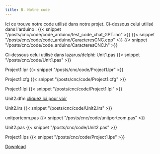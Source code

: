```yaml
---
title: B. Notre code
---
```

Ici ce trouve notre code utilisé dans notre projet.
Ci-dessous celui utilisé dans l'arduino :
{{< snippet "/posts/cnc/code/code_arduino/test_code_chat_GPT.ino" >}}
{{< snippet "/posts/cnc/code/code_arduino/CaracteresCNC.cpp" >}}
{{< snippet "/posts/cnc/code/code_arduino/CaracteresCNC.h" >}}

Ci-dessous celui utilisé dans lazarus/delphi: 
Unit1.pas
{{< snippet "/posts/cnc/code/Unit1.pas" >}}

Project1.lpr
{{< snippet "/posts/cnc/code/Project1.lpr" >}}

Project1.cfg
{{< snippet "/posts/cnc/code/Project1.cfg" >}}

Project1.lpi
{{< snippet "/posts/cnc/code/Project1.lpi" >}}

Unit2.dfm
[cliquez ici pour voir](/posts/cnc/code/Unit2.dfm)

Unit2.lrs
{{< snippet "/posts/cnc/code/Unit2.lrs" >}}

unitportcom.pas
{{< snippet "/posts/cnc/code/unitportcom.pas" >}}

Unit2.pas
{{< snippet "/posts/cnc/code/Unit2.pas" >}}

Project1.lps
{{< snippet "/posts/cnc/code/Project1.lps" >}}

[Download](./release)
